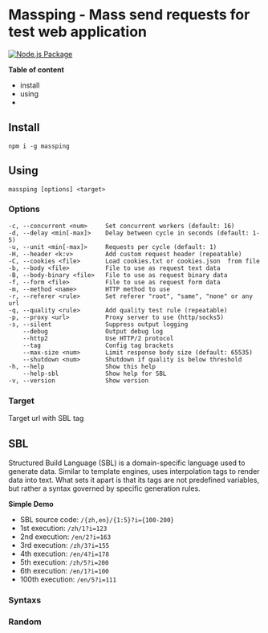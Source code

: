 # Massping - Mass send requests for test web application
[![Node.js Package](https://github.com/mokafish/massping/actions/workflows/npm-publish.yml/badge.svg)](https://github.com/mokafish/massping/actions/workflows/npm-publish.yml)

**Table of content**
 - install
 - using
 - 

## Install
```shell
npm i -g massping
```

## Using

```
massping [options] <target>
```

### Options

```
-c, --concurrent <num>     Set concurrent workers (default: 16)
-d, --delay <min[-max]>    Delay between cycle in seconds (default: 1-5)
-u, --unit <min[-max]>     Requests per cycle (default: 1)
-H, --header <k:v>         Add custom request header (repeatable)
-C, --cookies <file>       Load cookies.txt or cookies.json  from file
-b, --body <file>          File to use as request text data
-B, --body-binary <file>   File to use as request binary data
-f, --form <file>          File to use as request form data
-m, --method <name>        HTTP method to use 
-r, --referer <rule>       Set referer "root", "same", "none" or any url
-q, --quality <rule>       Add quality test rule (repeatable)
-p, --proxy <url>          Proxy server to use (http/socks5)
-s, --silent               Suppress output logging
    --debug                Output debug log
    --http2                Use HTTP/2 protocol
    --tag                  Config tag brackets
    --max-size <num>       Limit response body size (default: 65535)
    --shutdown <num>       Shutdown if quality is below threshold
-h, --help                 Show this help
    --help-sbl             Show help for SBL
-v, --version              Show version
```

### Target
Target url with SBL tag

## SBL
Structured Build Language (SBL) is a domain-specific language used to generate data. Similar to template engines, uses interpolation tags to render data into text. What sets it apart is that its tags are not predefined variables, but rather a syntax governed by specific generation rules.

**Simple Demo**
* SBL source code:  `/{zh,en}/{1:5}?i={100-200}`
* 1st execution: `/zh/1?i=123`
* 2nd execution: `/en/2?i=163`
* 3rd execution: `/zh/3?i=155`
* 4th execution: `/en/4?i=178`
* 5th execution: `/zh/5?i=200`
* 6th execution: `/en/1?i=100`
* 100th execution: `/en/5?i=111`

### Syntaxs
### Random

